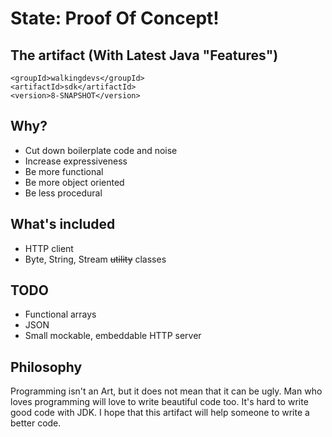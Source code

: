 # State: Proof Of Concept!

## The artifact (With Latest Java "Features")
    <groupId>walkingdevs</groupId>
    <artifactId>sdk</artifactId>
    <version>8-SNAPSHOT</version>

## Why?
- Cut down boilerplate code and noise
- Increase expressiveness
- Be more functional
- Be more object oriented
- Be less procedural

## What's included
- HTTP client
- Byte, String, Stream ~~utility~~ classes

## TODO
- Functional arrays
- JSON
- Small mockable, embeddable HTTP server

## Philosophy
Programming isn't an Art, but it does not mean that it can be ugly.
Man who loves programming will love to write beautiful code too.
It's hard to write good code with JDK. I hope that this artifact will
help someone to write a better code.